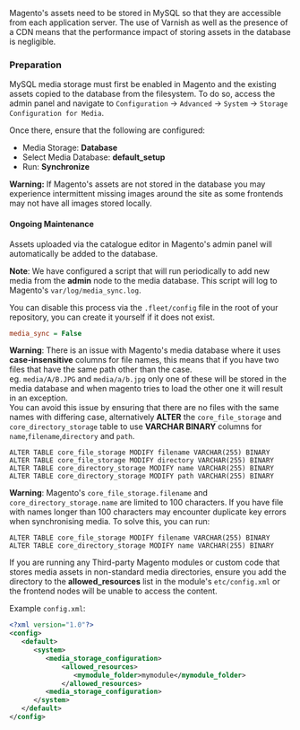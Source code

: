 Magento's assets need to be stored in MySQL so that they are accessible from each application server. The use of Varnish as well as the presence of a CDN means that the performance impact of storing assets in the database is negligible.

### Preparation

MySQL media storage must first be enabled in Magento and the existing assets copied to the database from the filesystem. To do so, access the admin panel and navigate to `Configuration` -> `Advanced` -> `System` -> `Storage Configuration for Media`.

Once there, ensure that the following are configured:

* Media Storage: **Database**
* Select Media Database: **default_setup**
* Run: **Synchronize**

**Warning:** If Magento's assets are not stored in the database you may experience intermittent missing images around the site as some frontends may not have all images stored locally.

#### Ongoing Maintenance

Assets uploaded via the catalogue editor in Magento's admin panel will automatically be added to the database.

**Note**: We have configured a script that will run periodically to add new media from the **admin** node to the media database. This script will log to Magento's `var/log/media_sync.log`.

You can disable this process via the `.fleet/config` file in the root of your repository, you can create it yourself if it does not exist.

```INI
media_sync = False
```

**Warning**: There is an issue with Magento's media database where it uses **case-insensitive** columns for file names, this means that if you have two files that have the same path other than the case.  
eg. `media/A/B.JPG` and `media/a/b.jpg` only one of these will be stored in the media database and when magento tries to load the other one it will result in an exception.  
You can avoid this issue by ensuring that there are no files with the same names with differing case, alternatively **ALTER** the `core_file_storage` and `core_directory_storage` table to use **VARCHAR BINARY** columns for `name`,`filename`,`directory` and `path`.

```
ALTER TABLE core_file_storage MODIFY filename VARCHAR(255) BINARY
ALTER TABLE core_file_storage MODIFY directory VARCHAR(255) BINARY
ALTER TABLE core_directory_storage MODIFY name VARCHAR(255) BINARY
ALTER TABLE core_directory_storage MODIFY path VARCHAR(255) BINARY
```

**Warning**: Magento's `core_file_storage.filename` and `core_directory_storage.name` are limited to 100 characters.
  If you have file with names longer than 100 characters may encounter duplicate key errors when synchronising media.
  To solve this, you can run:

```
ALTER TABLE core_file_storage MODIFY filename VARCHAR(255) BINARY
ALTER TABLE core_directory_storage MODIFY name VARCHAR(255) BINARY
```

If you are running any Third-party Magento modules or custom code that stores media assets in non-standard media directories, ensure you add the directory to the **allowed_resources** list in the module's `etc/config.xml` or the frontend nodes will be unable to access the content.

Example `config.xml`:

```xml
<?xml version="1.0"?>
<config>
   <default>
      <system>
         <media_storage_configuration>
             <allowed_resources>
                <mymodule_folder>mymodule</mymodule_folder>
             </allowed_resources>
         <media_storage_configuration>
      </system>
   </default>
</config>
```
